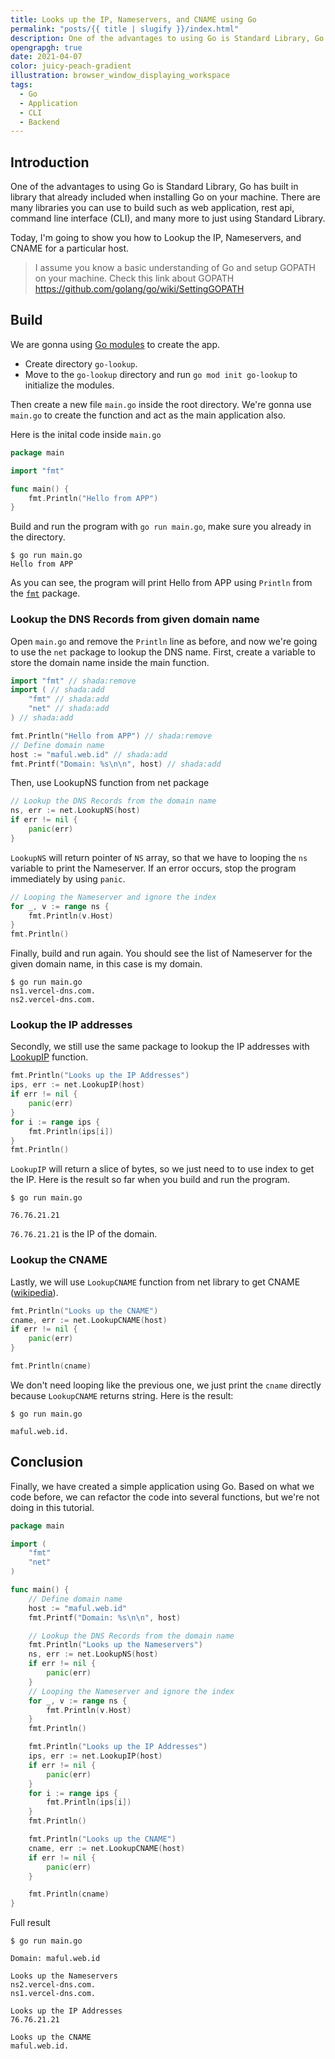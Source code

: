 ```yaml
---
title: Looks up the IP, Nameservers, and CNAME using Go
permalink: "posts/{{ title | slugify }}/index.html"
description: One of the advantages to using Go is Standard Library, Go has built in library that already included when installing Go on your machine. There are many libraries you can use to build such as web application, rest api, command line interface (CLI), and many more to just using Standard Library.
opengrapgh: true
date: 2021-04-07
color: juicy-peach-gradient
illustration: browser_window_displaying_workspace
tags:
  - Go
  - Application
  - CLI
  - Backend
---
```


## Introduction

One of the advantages to using Go is Standard Library, Go has built in library that already included when installing Go on your machine. There are many libraries you can use to build such as web application, rest api, command line interface (CLI), and many more to just using Standard Library.

Today, I'm going to show you how to Lookup the IP, Nameservers, and CNAME for a particular host.

> I assume you know a basic understanding of Go and setup GOPATH on your machine. Check this link about GOPATH https://github.com/golang/go/wiki/SettingGOPATH

## Build

We are gonna using [Go modules](https://blog.golang.org/using-go-modules) to create the app.

- Create directory `go-lookup`.
- Move to the `go-lookup` directory and run `go mod init go-lookup` to initialize the modules.

Then create a new file `main.go` inside the root directory. We're gonna use `main.go` to create the function and act as the main application also.

Here is the inital code inside `main.go`

```go
package main

import "fmt"

func main() {
    fmt.Println("Hello from APP")
}
```

Build and run the program with `go run main.go`, make sure you already in the directory.

```
$ go run main.go
Hello from APP
```

As you can see, the program will print Hello from APP using `Println` from the [`fmt`](https://golang.org/pkg/fmt) package.

### Lookup the DNS Records from given domain name

Open `main.go` and remove the `Println` line as before, and now we're going to use the `net` package to lookup the DNS name. First, create a variable to store the domain name inside the main function.

```go
import "fmt" // shada:remove
import ( // shada:add
    "fmt" // shada:add
    "net" // shada:add
) // shada:add

fmt.Println("Hello from APP") // shada:remove
// Define domain name
host := "maful.web.id" // shada:add
fmt.Printf("Domain: %s\n\n", host) // shada:add
```

Then, use LookupNS function from net package

```go
// Lookup the DNS Records from the domain name
ns, err := net.LookupNS(host)
if err != nil {
    panic(err)
}
```

`LookupNS` will return pointer of `NS` array, so that we have to looping the `ns` variable to print the Nameserver. If an error occurs, stop the program immediately by using `panic`.

```go
// Looping the Nameserver and ignore the index
for _, v := range ns {
    fmt.Println(v.Host)
}
fmt.Println()
```

Finally, build and run again. You should see the list of Nameserver for the given domain name, in this case is my domain.

```
$ go run main.go
ns1.vercel-dns.com.
ns2.vercel-dns.com.
```

### Lookup the IP addresses

Secondly, we still use the same package to lookup the IP addresses with [LookupIP](https://pkg.go.dev/net#LookupIP) function.

```go
fmt.Println("Looks up the IP Addresses")
ips, err := net.LookupIP(host)
if err != nil {
    panic(err)
}
for i := range ips {
    fmt.Println(ips[i])
}
fmt.Println()
```

`LookupIP` will return a slice of bytes, so we just need to to use index to get the IP. Here is the result so far when you build and run the program.

```
$ go run main.go

76.76.21.21
```

`76.76.21.21` is the IP of the domain.

### Lookup the CNAME

Lastly, we will use `LookupCNAME` function from net library to get CNAME ([wikipedia](https://en.wikipedia.org/wiki/CNAME_record)).

```go
fmt.Println("Looks up the CNAME")
cname, err := net.LookupCNAME(host)
if err != nil {
    panic(err)
}

fmt.Println(cname)
```

We don't need looping like the previous one, we just print the `cname` directly because `LookupCNAME` returns string. Here is the result:

```
$ go run main.go

maful.web.id.
```

## Conclusion

Finally, we have created a simple application using Go. Based on what we code before, we can refactor the code into several functions, but we're not doing in this tutorial.

```go
package main

import (
    "fmt"
    "net"
)

func main() {
    // Define domain name
    host := "maful.web.id"
    fmt.Printf("Domain: %s\n\n", host)

    // Lookup the DNS Records from the domain name
    fmt.Println("Looks up the Nameservers")
    ns, err := net.LookupNS(host)
    if err != nil {
        panic(err)
    }
    // Looping the Nameserver and ignore the index
    for _, v := range ns {
        fmt.Println(v.Host)
    }
    fmt.Println()

    fmt.Println("Looks up the IP Addresses")
    ips, err := net.LookupIP(host)
    if err != nil {
        panic(err)
    }
    for i := range ips {
        fmt.Println(ips[i])
    }
    fmt.Println()

    fmt.Println("Looks up the CNAME")
    cname, err := net.LookupCNAME(host)
    if err != nil {
        panic(err)
    }

    fmt.Println(cname)
}
```

Full result

```
$ go run main.go

Domain: maful.web.id

Looks up the Nameservers
ns2.vercel-dns.com.
ns1.vercel-dns.com.

Looks up the IP Addresses
76.76.21.21

Looks up the CNAME
maful.web.id.
```
